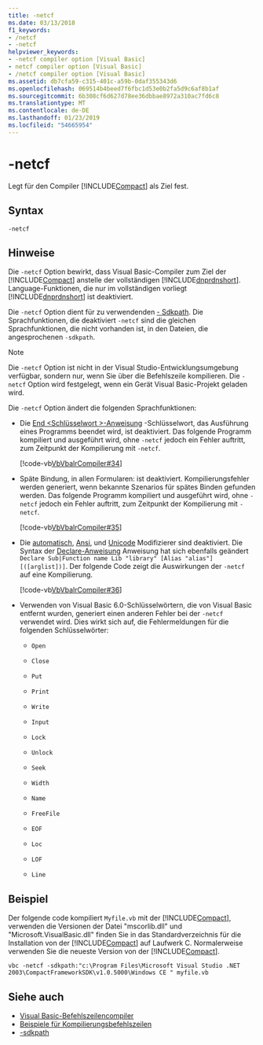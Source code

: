 ```yaml
---
title: -netcf
ms.date: 03/13/2018
f1_keywords:
- /netcf
- -netcf
helpviewer_keywords:
- -netcf compiler option [Visual Basic]
- netcf compiler option [Visual Basic]
- /netcf compiler option [Visual Basic]
ms.assetid: db7cfa59-c315-401c-a59b-0daf355343d6
ms.openlocfilehash: 069514b4beed7f6fbc1d53e0b2fa5d9c6af8b1af
ms.sourcegitcommit: 6b308cf6d627d78ee36dbbae8972a310ac7fd6c8
ms.translationtype: MT
ms.contentlocale: de-DE
ms.lasthandoff: 01/23/2019
ms.locfileid: "54665954"
---
```

# <a name="-netcf"></a>-netcf
Legt für den Compiler [!INCLUDE[Compact](~/includes/compact-md.md)] als Ziel fest.  
  
## <a name="syntax"></a>Syntax  
  
```  
-netcf  
```  
  
## <a name="remarks"></a>Hinweise  
 Die `-netcf` Option bewirkt, dass Visual Basic-Compiler zum Ziel der [!INCLUDE[Compact](~/includes/compact-md.md)] anstelle der vollständigen [!INCLUDE[dnprdnshort](~/includes/dnprdnshort-md.md)]. Language-Funktionen, die nur im vollständigen vorliegt [!INCLUDE[dnprdnshort](~/includes/dnprdnshort-md.md)] ist deaktiviert.  
  
 Die `-netcf` Option dient für zu verwendenden [- Sdkpath](../../../visual-basic/reference/command-line-compiler/sdkpath.md). Die Sprachfunktionen, die deaktiviert `-netcf` sind die gleichen Sprachfunktionen, die nicht vorhanden ist, in den Dateien, die angesprochenen `-sdkpath`.  
  
> [!NOTE]
>  Die `-netcf` Option ist nicht in der Visual Studio-Entwicklungsumgebung verfügbar, sondern nur, wenn Sie über die Befehlszeile kompilieren. Die `-netcf` Option wird festgelegt, wenn ein Gerät Visual Basic-Projekt geladen wird.  
  
 Die `-netcf` Option ändert die folgenden Sprachfunktionen:  
  
-   Die [End \<Schlüsselwort >-Anweisung](../../../visual-basic/language-reference/statements/end-keyword-statement.md) -Schlüsselwort, das Ausführung eines Programms beendet wird, ist deaktiviert. Das folgende Programm kompiliert und ausgeführt wird, ohne `-netcf` jedoch ein Fehler auftritt, zum Zeitpunkt der Kompilierung mit `-netcf`.  
  
     [!code-vb[VbVbalrCompiler#34](../../../visual-basic/reference/command-line-compiler/codesnippet/VisualBasic/netcf_1.vb)]  
  
-   Späte Bindung, in allen Formularen: ist deaktiviert. Kompilierungsfehler werden generiert, wenn bekannte Szenarios für spätes Binden gefunden werden. Das folgende Programm kompiliert und ausgeführt wird, ohne `-netcf` jedoch ein Fehler auftritt, zum Zeitpunkt der Kompilierung mit `-netcf`.  
  
     [!code-vb[VbVbalrCompiler#35](../../../visual-basic/reference/command-line-compiler/codesnippet/VisualBasic/netcf_2.vb)]  
  
-   Die [automatisch](../../../visual-basic/language-reference/modifiers/auto.md), [Ansi](../../../visual-basic/language-reference/modifiers/ansi.md), und [Unicode](../../../visual-basic/language-reference/modifiers/unicode.md) Modifizierer sind deaktiviert. Die Syntax der [Declare-Anweisung](../../../visual-basic/language-reference/statements/declare-statement.md) Anweisung hat sich ebenfalls geändert `Declare Sub|Function name Lib "library" [Alias "alias"] [([arglist])]`. Der folgende Code zeigt die Auswirkungen der `-netcf` auf eine Kompilierung.  
  
     [!code-vb[VbVbalrCompiler#36](../../../visual-basic/reference/command-line-compiler/codesnippet/VisualBasic/netcf_3.vb)]  
  
-   Verwenden von Visual Basic 6.0-Schlüsselwörtern, die von Visual Basic entfernt wurden, generiert einen anderen Fehler bei der `-netcf` verwendet wird. Dies wirkt sich auf, die Fehlermeldungen für die folgenden Schlüsselwörter:  
  
    -   `Open`  
  
    -   `Close`  
  
    -   `Put`  
  
    -   `Print`  
  
    -   `Write`  
  
    -   `Input`  
  
    -   `Lock`  
  
    -   `Unlock`  
  
    -   `Seek`  
  
    -   `Width`  
  
    -   `Name`  
  
    -   `FreeFile`  
  
    -   `EOF`  
  
    -   `Loc`  
  
    -   `LOF`  
  
    -   `Line`  
  
## <a name="example"></a>Beispiel  
 Der folgende code kompiliert `Myfile.vb` mit der [!INCLUDE[Compact](~/includes/compact-md.md)], verwenden die Versionen der Datei "mscorlib.dll" und "Microsoft.VisualBasic.dll" finden Sie in das Standardverzeichnis für die Installation von der [!INCLUDE[Compact](~/includes/compact-md.md)] auf Laufwerk C. Normalerweise verwenden Sie die neueste Version von der [!INCLUDE[Compact](~/includes/compact-md.md)].  
  
```console  
vbc -netcf -sdkpath:"c:\Program Files\Microsoft Visual Studio .NET 2003\CompactFrameworkSDK\v1.0.5000\Windows CE " myfile.vb  
```  
  
## <a name="see-also"></a>Siehe auch
- [Visual Basic-Befehlszeilencompiler](../../../visual-basic/reference/command-line-compiler/index.md)
- [Beispiele für Kompilierungsbefehlszeilen](../../../visual-basic/reference/command-line-compiler/sample-compilation-command-lines.md)
- [-sdkpath](../../../visual-basic/reference/command-line-compiler/sdkpath.md)
